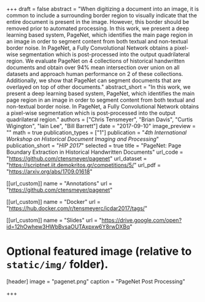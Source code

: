 +++
draft = false
abstract = "When digitizing a document into an image, it is common to include a surrounding border region to visually indicate that the entire document is present in the image. However, this border should be removed prior to automated processing. In this work, we present a deep learning based system, PageNet, which identifies the main page region in an image in order to segment content from both textual and non-textual border noise. In PageNet, a Fully Convolutional Network obtains a pixel-wise segmentation which is post-processed into the output quadrilateral region. We evaluate PageNet on 4 collections of historical handwritten documents and obtain over 94% mean intersection over union on all datasets and approach human performance on 2 of these collections. Additionally, we show that PageNet can segment documents that are overlayed on top of other documents."
abstract_short = "In this work, we present a deep learning based system, PageNet, which identifies the main page region in an image in order to segment content from both textual and non-textual border noise. In PageNet, a Fully Convolutional Network obtains a pixel-wise segmentation which is post-processed into the output quadrilateral region."
authors = ["Chris Tensmeyer", "Brian Davis", "Curtis Wigington", "Iain Lee", "Bill Barrett"]
date = "2017-09-10"
image_preview = ""
math = true
publication_types = ["1"]
publication = "*4th International Workshop on Historical Document Imaging and Processing*"
publication_short = "*HIP 2017*"
selected = true
title = "PageNet: Page Boundary Extraction in Historical Handwritten Documents"
url_code = "https://github.com/ctensmeyer/pagenet"
url_dataset = "https://scriptnet.iit.demokritos.gr/competitions/5/"
url_pdf = "https://arxiv.org/abs/1709.01618"

[[url_custom]]
name = "Annotations"
url = "https://github.com/ctensmeyer/pagenet"

[[url_custom]]
name = "Docker"
url = "https://hub.docker.com/r/tensmeyerc/icdar2017/tags/"

[[url_custom]]
name = "Slides"
url = "https://drive.google.com/open?id=12hOwhew3HWbBvsaOUTAxpxw6Y8rwDXBq"

# Optional featured image (relative to `static/img/` folder).
[header]
image = "pagenet.png"
caption = "PageNet Post Processing"

+++




